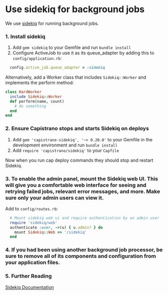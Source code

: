 # Use sidekiq for background jobs

We use [sidekiq](https://github.com/mperham/sidekiq) for running background jobs.

### 1. Install sidekiq
1. Add `gem sidekiq` to your Gemfile and run `bundle install`
2. Configure ActiveJob to use it as its queue_adapter by adding this to `config/application.rb`:
```ruby
  config.active_job.queue_adapter = :sidekiq
```
Alternatively, add a Worker class that includes `Sidekiq::Worker` and implements the perform method:

```ruby
class HardWorker
  include Sidekiq::Worker
  def perform(name, count)
    # do something
  end
end
```

### 2. Ensure Capistrano stops and starts Sidekiq on deploys
1. Add `gem 'capistrano-sidekiq', '~> 0.20.0'` to your Gemfile in the development environment and run `bundle install`
2. Add `require 'capistrano/sidekiq'` to your `Capfile`

Now when you run cap deploy commands they should stop and restart Sidekiq.

### 3. To enable the admin panel, mount the Sidekiq web UI. This will give you a comfortable web interface for seeing and retrying failed jobs, relevant error messages, and more. Make sure only your admin users can view it.
Add to `config/routes.rb`:
```ruby
  # Mount sidekiq web ui and require authentication by an admin user
  require 'sidekiq/web'
  authenticate :user, ->(u) { u.admin? } do
    mount Sidekiq::Web => '/sidekiq'
  end
```
### 4. If you had been using another background job processor, be sure to remove all of its components and configuration from your application files.

### 5. Further Reading
  [Sidekiq Documentation](https://github.com/mperham/sidekiq/wiki/)
